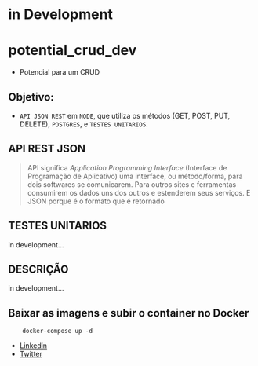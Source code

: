 # __in Development__

# potential_crud_dev

* Potencial para um CRUD


## Objetivo:
* `API JSON REST` em `NODE`, que utiliza os métodos (​GET​, ​POST​, ​PUT​, DELETE​), `POSTGRES`, e `TESTES UNITARIOS`.

## API REST JSON
> API significa *Application Programming Interface* (Interface de Programação de Aplicativo) uma interface, ou método/forma, para dois softwares se comunicarem. Para outros sites e ferramentas consumirem os dados uns dos outros e estenderem seus serviços. E JSON porque é o formato que é retornado

## TESTES UNITARIOS
in development...

## DESCRIÇÃO
in development...

## Baixar as imagens e subir o container no Docker

```
    docker-compose up -d 
```

- [Linkedin](https://www.linkedin.com/in/ayslan-fernandes-da-silva-5aa617171/) 
- [Twitter](https://twitter.com/Ayslan_FS)


